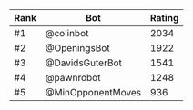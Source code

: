 Rank|Bot|Rating
---|---|---
#1|@colinbot|2034
#2|@OpeningsBot|1922
#3|@DavidsGuterBot|1541
#4|@pawnrobot|1248
#5|@MinOpponentMoves|936
